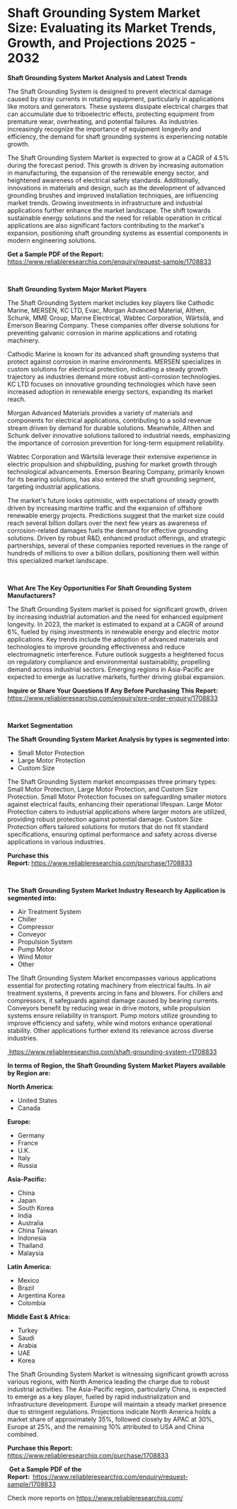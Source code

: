<p><h1>Shaft Grounding System Market Size: Evaluating its Market Trends, Growth, and Projections 2025 - 2032</h1></p><p><strong>Shaft Grounding System Market Analysis and Latest Trends</strong></p>
<p><p>The Shaft Grounding System is designed to prevent electrical damage caused by stray currents in rotating equipment, particularly in applications like motors and generators. These systems dissipate electrical charges that can accumulate due to triboelectric effects, protecting equipment from premature wear, overheating, and potential failures. As industries increasingly recognize the importance of equipment longevity and efficiency, the demand for shaft grounding systems is experiencing notable growth.</p><p>The Shaft Grounding System Market is expected to grow at a CAGR of 4.5% during the forecast period. This growth is driven by increasing automation in manufacturing, the expansion of the renewable energy sector, and heightened awareness of electrical safety standards. Additionally, innovations in materials and design, such as the development of advanced grounding brushes and improved installation techniques, are influencing market trends. Growing investments in infrastructure and industrial applications further enhance the market landscape. The shift towards sustainable energy solutions and the need for reliable operation in critical applications are also significant factors contributing to the market's expansion, positioning shaft grounding systems as essential components in modern engineering solutions.</p></p>
<p><strong>Get a Sample PDF of the Report:&nbsp;</strong> <a href="https://www.reliableresearchiq.com/enquiry/request-sample/1708833?utm_campaign=1720&utm_medium=2&utm_source=Github&utm_content=ia&utm_term=27032025&utm_id=shaft-grounding-system">https://www.reliableresearchiq.com/enquiry/request-sample/1708833</a></p>
<p>&nbsp;</p>
<p><strong>Shaft Grounding System Major Market Players</strong></p>
<p><p>The Shaft Grounding System market includes key players like Cathodic Marine, MERSEN, KC LTD, Evac, Morgan Advanced Material, Althen, Schunk, MME Group, Marine Electrical, Wabtec Corporation, Wärtsilä, and Emerson Bearing Company. These companies offer diverse solutions for preventing galvanic corrosion in marine applications and rotating machinery.</p><p>Cathodic Marine is known for its advanced shaft grounding systems that protect against corrosion in marine environments. MERSEN specializes in custom solutions for electrical protection, indicating a steady growth trajectory as industries demand more robust anti-corrosion technologies. KC LTD focuses on innovative grounding technologies which have seen increased adoption in renewable energy sectors, expanding its market reach.</p><p>Morgan Advanced Materials provides a variety of materials and components for electrical applications, contributing to a solid revenue stream driven by demand for durable solutions. Meanwhile, Althen and Schunk deliver innovative solutions tailored to industrial needs, emphasizing the importance of corrosion prevention for long-term equipment reliability.</p><p>Wabtec Corporation and Wärtsilä leverage their extensive experience in electric propulsion and shipbuilding, pushing for market growth through technological advancements. Emerson Bearing Company, primarily known for its bearing solutions, has also entered the shaft grounding segment, targeting industrial applications.</p><p>The market's future looks optimistic, with expectations of steady growth driven by increasing maritime traffic and the expansion of offshore renewable energy projects. Predictions suggest that the market size could reach several billion dollars over the next few years as awareness of corrosion-related damages fuels the demand for effective grounding solutions. Driven by robust R&D, enhanced product offerings, and strategic partnerships, several of these companies reported revenues in the range of hundreds of millions to over a billion dollars, positioning them well within this specialized market landscape.</p></p>
<p>&nbsp;</p>
<p><strong>What Are The Key Opportunities For Shaft Grounding System Manufacturers?</strong></p>
<p><p>The Shaft Grounding System market is poised for significant growth, driven by increasing industrial automation and the need for enhanced equipment longevity. In 2023, the market is estimated to expand at a CAGR of around 6%, fueled by rising investments in renewable energy and electric motor applications. Key trends include the adoption of advanced materials and technologies to improve grounding effectiveness and reduce electromagnetic interference. Future outlook suggests a heightened focus on regulatory compliance and environmental sustainability, propelling demand across industrial sectors. Emerging regions in Asia-Pacific are expected to emerge as lucrative markets, further driving global expansion.</p></p>
<p><strong>Inquire or Share Your Questions If Any Before Purchasing This Report:</strong> <a href="https://www.reliableresearchiq.com/enquiry/pre-order-enquiry/1708833?utm_campaign=1720&utm_medium=2&utm_source=Github&utm_content=ia&utm_term=27032025&utm_id=shaft-grounding-system">https://www.reliableresearchiq.com/enquiry/pre-order-enquiry/1708833</a></p>
<p>&nbsp;</p>
<p><strong>Market Segmentation</strong></p>
<p><strong>The Shaft Grounding System Market Analysis by types is segmented into:</strong></p>
<p><ul><li>Small Motor Protection</li><li>Large Motor Protection</li><li>Custom Size</li></ul></p>
<p><p>The Shaft Grounding System market encompasses three primary types: Small Motor Protection, Large Motor Protection, and Custom Size Protection. Small Motor Protection focuses on safeguarding smaller motors against electrical faults, enhancing their operational lifespan. Large Motor Protection caters to industrial applications where larger motors are utilized, providing robust protection against potential damage. Custom Size Protection offers tailored solutions for motors that do not fit standard specifications, ensuring optimal performance and safety across diverse applications in various industries.</p></p>
<p><strong>Purchase this Report:&nbsp;</strong><a href="https://www.reliableresearchiq.com/purchase/1708833?utm_campaign=1720&utm_medium=2&utm_source=Github&utm_content=ia&utm_term=27032025&utm_id=shaft-grounding-system">https://www.reliableresearchiq.com/purchase/1708833</a></p>
<p>&nbsp;</p>
<p><strong>The Shaft Grounding System Market Industry Research by Application is segmented into:</strong></p>
<p><ul><li>Air Treatment System</li><li>Chiller</li><li>Compressor</li><li>Conveyor</li><li>Propulsion System</li><li>Pump Motor</li><li>Wind Motor</li><li>Other</li></ul></p>
<p><p>The Shaft Grounding System Market encompasses various applications essential for protecting rotating machinery from electrical faults. In air treatment systems, it prevents arcing in fans and blowers. For chillers and compressors, it safeguards against damage caused by bearing currents. Conveyors benefit by reducing wear in drive motors, while propulsion systems ensure reliability in transport. Pump motors utilize grounding to improve efficiency and safety, while wind motors enhance operational stability. Other applications further extend its relevance across diverse industries.</p></p>
<p><a href="https://www.reliableresearchiq.com/shaft-grounding-system-r1708833?utm_campaign=1720&utm_medium=2&utm_source=Github&utm_content=ia&utm_term=27032025&utm_id=shaft-grounding-system">&nbsp;https://www.reliableresearchiq.com/shaft-grounding-system-r1708833</a></p>
<p><strong>In terms of Region, the Shaft Grounding System Market Players available by Region are:</strong></p>
<p>
    <p> <strong> North America: </strong>
        <ul>
            <li>United States</li>
            <li>Canada</li>
        </ul>
        </p> 
    <p> <strong> Europe: </strong>
        <ul>
            <li>Germany</li>
            <li>France</li>
            <li>U.K.</li>
            <li>Italy</li>
            <li>Russia</li>
        </ul>
        </p> 
    <p> <strong> Asia-Pacific: </strong>
        <ul>
            <li>China</li>
            <li>Japan</li>
            <li>South Korea</li>
            <li>India</li>
            <li>Australia</li>
            <li>China Taiwan</li>
            <li>Indonesia</li>
            <li>Thailand</li>
            <li>Malaysia</li>
        </ul>
        </p> 
    <p> <strong> Latin America: </strong>
        <ul>
            <li>Mexico</li>
            <li>Brazil</li>
            <li>Argentina Korea</li>
            <li>Colombia</li>
        </ul>
        </p> 
    <p> <strong> Middle East & Africa: </strong>
        <ul>
            <li>Turkey</li>
            <li>Saudi</li>
            <li>Arabia</li>
            <li>UAE</li>
            <li>Korea</li>
        </ul>
    </p>
    </p>
<p><p>The Shaft Grounding System Market is witnessing significant growth across various regions, with North America leading the charge due to robust industrial activities. The Asia-Pacific region, particularly China, is expected to emerge as a key player, fueled by rapid industrialization and infrastructure development. Europe will maintain a steady market presence due to stringent regulations. Projections indicate North America holds a market share of approximately 35%, followed closely by APAC at 30%, Europe at 25%, and the remaining 10% attributed to USA and China combined.</p></p>
<p><strong>Purchase this Report: </strong><a href="https://www.reliableresearchiq.com/purchase/1708833?utm_campaign=1720&utm_medium=2&utm_source=Github&utm_content=ia&utm_term=27032025&utm_id=shaft-grounding-system">https://www.reliableresearchiq.com/purchase/1708833</a></p>
<p>&nbsp;<strong>Get a Sample PDF of the Report:&nbsp;&nbsp;</strong><a href="https://www.reliableresearchiq.com/enquiry/request-sample/1708833?utm_campaign=1720&utm_medium=2&utm_source=Github&utm_content=ia&utm_term=27032025&utm_id=shaft-grounding-system">https://www.reliableresearchiq.com/enquiry/request-sample/1708833</a></p>
<p><strong></strong></p>
<p>Check more reports on <a href="https://www.reliableresearchiq.com/?utm_campaign=1720&utm_medium=2&utm_source=Github&utm_content=ia&utm_term=27032025&utm_id=shaft-grounding-system">https://www.reliableresearchiq.com/</a></p>